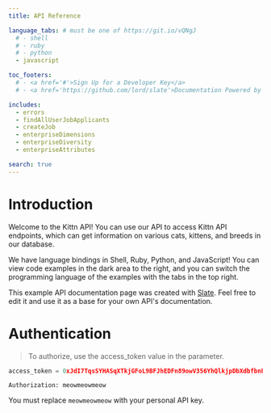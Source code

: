 ```yaml
---
title: API Reference

language_tabs: # must be one of https://git.io/vQNgJ
  # - shell
  # - ruby
  # - python
  - javascript

toc_footers:
  # - <a href='#'>Sign Up for a Developer Key</a>
  # - <a href='https://github.com/lord/slate'>Documentation Powered by Slate</a>

includes:
  - errors
  - findAllUserJobApplicants
  - createJob
  - enterpriseDimensions
  - enterpriseDiversity
  - enterpriseAttributes

search: true
---
```


# Introduction

Welcome to the Kittn API! You can use our API to access Kittn API endpoints, which can get information on various cats, kittens, and breeds in our database.

We have language bindings in Shell, Ruby, Python, and JavaScript! You can view code examples in the dark area to the right, and you can switch the programming language of the examples with the tabs in the top right.

This example API documentation page was created with [Slate](https://github.com/lord/slate). Feel free to edit it and use it as a base for your own API's documentation.

# Authentication

> To authorize, use the access_token value in the parameter.

```javascript
access_token = 0xJdI7TqsSYHASqXTkjGFoL9BFJhEDFn89owV356YhQlkjpDbXdbfbnPAyHnb4
```

`Authorization: meowmeowmeow`

<aside class="notice">
You must replace <code>meowmeowmeow</code> with your personal API key.
</aside>
